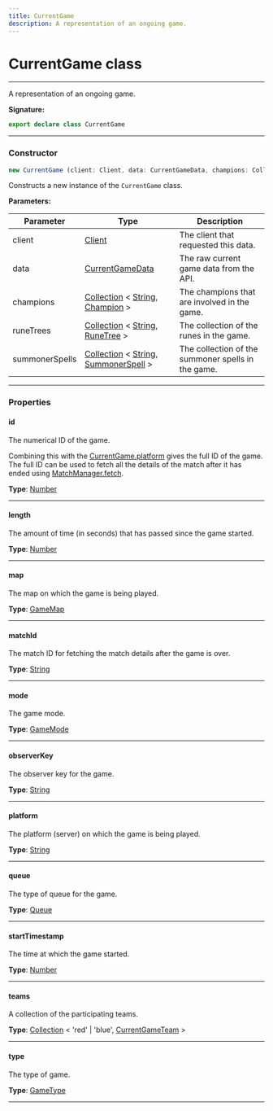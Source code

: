```yaml
---
title: CurrentGame
description: A representation of an ongoing game.
---
```


# CurrentGame class

---

A representation of an ongoing game.

**Signature:**

```ts
export declare class CurrentGame 
```

---

### Constructor

```ts
new CurrentGame (client: Client, data: CurrentGameData, champions: Collection<string, Champion>, runeTrees: Collection<string, RuneTree>, summonerSpells: Collection<string, SummonerSpell>)
```

Constructs a new instance of the `CurrentGame` class.

**Parameters:**

| Parameter | Type | Description |
| --------- | ---- | ----------- |
| client | [Client](/api/client) | The client that requested this data. |
| data | [CurrentGameData](/api/currentgamedata) | The raw current game data from the API. |
| champions | [Collection](https://discord.js.org/#/docs/collection/stable/class/Collection) \< [String](https://developer.mozilla.org/en-US/docs/Web/JavaScript/Reference/Global_Objects/String), [Champion](/api/champion) \> | The champions that are involved in the game. |
| runeTrees | [Collection](https://discord.js.org/#/docs/collection/stable/class/Collection) \< [String](https://developer.mozilla.org/en-US/docs/Web/JavaScript/Reference/Global_Objects/String), [RuneTree](/api/runetree) \> | The collection of the runes in the game. |
| summonerSpells | [Collection](https://discord.js.org/#/docs/collection/stable/class/Collection) \< [String](https://developer.mozilla.org/en-US/docs/Web/JavaScript/Reference/Global_Objects/String), [SummonerSpell](/api/summonerspell) \> | The collection of the summoner spells in the game. |
---

### Properties

#### id

The numerical ID of the game.


Combining this with the [CurrentGame.platform](/api/currentgame#platform) gives the full ID of the game. The full ID can be used to fetch all the details of the match after it has ended using [MatchManager.fetch](/api/matchmanager#fetch).



**Type**: [Number](https://developer.mozilla.org/en-US/docs/Web/JavaScript/Reference/Global_Objects/Number)

---

#### length

The amount of time (in seconds) that has passed since the game started.



**Type**: [Number](https://developer.mozilla.org/en-US/docs/Web/JavaScript/Reference/Global_Objects/Number)

---

#### map

The map on which the game is being played.



**Type**: [GameMap](/api/gamemap)

---

#### matchId

The match ID for fetching the match details after the game is over.



**Type**: [String](https://developer.mozilla.org/en-US/docs/Web/JavaScript/Reference/Global_Objects/String)

---

#### mode

The game mode.



**Type**: [GameMode](/api/gamemode)

---

#### observerKey

The observer key for the game.



**Type**: [String](https://developer.mozilla.org/en-US/docs/Web/JavaScript/Reference/Global_Objects/String)

---

#### platform

The platform (server) on which the game is being played.



**Type**: [String](https://developer.mozilla.org/en-US/docs/Web/JavaScript/Reference/Global_Objects/String)

---

#### queue

The type of queue for the game.



**Type**: [Queue](/api/queue)

---

#### startTimestamp

The time at which the game started.



**Type**: [Number](https://developer.mozilla.org/en-US/docs/Web/JavaScript/Reference/Global_Objects/Number)

---

#### teams

A collection of the participating teams.



**Type**: [Collection](https://discord.js.org/#/docs/collection/stable/class/Collection) \< 'red' \| 'blue', [CurrentGameTeam](/api/currentgameteam) \>

---

#### type

The type of game.



**Type**: [GameType](/api/gametype)

---

